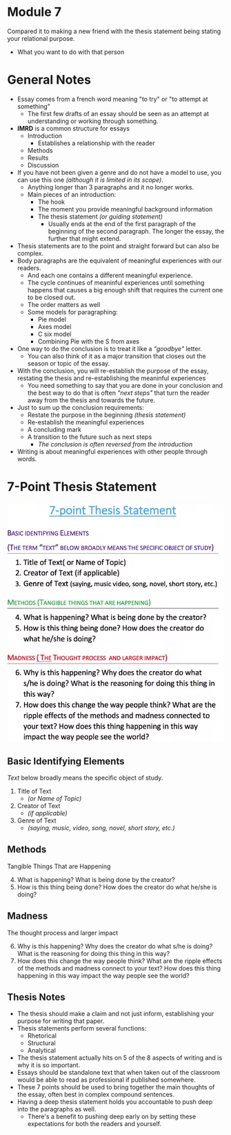 # Module 7

Compared it to making a new friend with the thesis statement being stating your relational purpose.

- What you want to do with that person

# General Notes

- Essay comes from a french word meaning "to try" or "to attempt at something"
  - The first few drafts of an essay should be seen as an attempt at understanding or working through something.
- **IMRD** is a common structure for essays
  - Introduction
    - Establishes a relationship with the reader
  - Methods
  - Results
  - Discussion
- If you have not been given a genre and do not have a model to use, you can use this one _(although it is limited in its scope)_.
  - Anything longer than 3 paragraphs and it no longer works.
  - Main pieces of an introduction:
    - The hook
    - The moment you provide meaningful background information
    - The thesis statement _(or guiding statement)_
      - Usually ends at the end of the first paragraph of the beginning of the second paragraph. The longer the essay, the further that might extend.
- Thesis statements are to the point and straight forward but can also be complex.
- Body paragraphs are the equivalent of meaningful experiences with our readers.
  - And each one contains a different meaningful experience.
  - The cycle continues of meaninful experiences until something happens that causes a big enough shift that requires the current one to be closed out.
  - The order matters as well
  - Some models for paragraphing:
    - Pie model
    - Axes model
    - C six model
    - Combining Pie with the S from axes
- One way to do the conclusion is to treat it like a _"goodbye"_ letter.
  - You can also think of it as a major transition that closes out the season or topic of the essay.
- With the conclusion, you will re-establish the purpose of the essay, restating the thesis and re-establishing the meaninful experiences
  - You need something to say that you are done in your conclusion and the best way to do that is often _"next steps"_ that turn the reader away from the thesis and towards the future.
- Just to sum up the conclusion requirements:
  - Restate the purpose in the beginning _(thesis statement)_
  - Re-establish the meaningful experiences
  - A concluding mark
  - A transition to the future such as next steps
    - _The conclusion is often reversed from the introduction_
- Writing is about meaningful experiences with other people through words.

# 7-Point Thesis Statement

![](assets/seven_point_thesis.png)

## Basic Identifying Elements

_Text_ below broadly means the specific object of study.

1. Title of Text
   - _(or Name of Topic)_
2. Creator of Text
   - _(if applicable)_
3. Genre of Text
   - _(saying, music, video, song, novel, short story, etc.)_

## Methods

Tangible Things That are Happening

4. What is happening? What is being done by the creator?
5. How is this thing being done? How does the creator do what he/she is doing?

## Madness 

The thought process and larger impact

6. Why is this happening? Why does the creator do what s/he is doing? What is the reasoning for doing this thing in this way?
7. How does this change the way people think? What are the ripple effects of the methods and madness connect to your text? How does this thing happening in this way impact the way people see the world?

## Thesis Notes

- The thesis should make a claim and not just inform, establishing your purpose for writing that paper.
- Thesis statements perform several functions:
  - Rhetorical
  - Structural
  - Analytical 
- The thesis statement actually hits on 5 of the 8 aspects of writing and is why it is so important.
- Essays should be standalone text that when taken out of the classroom would be able to read as professional if published somewhere.
- These 7 points should be used to bring together the main thoughts of the essay, often best in complex compound sentences.
- Having a deep thesis statement holds you accountable to push deep into the paragraphs as well.
  - There's a benefit to pushing deep early on by setting these expectations for both the readers and yourself.